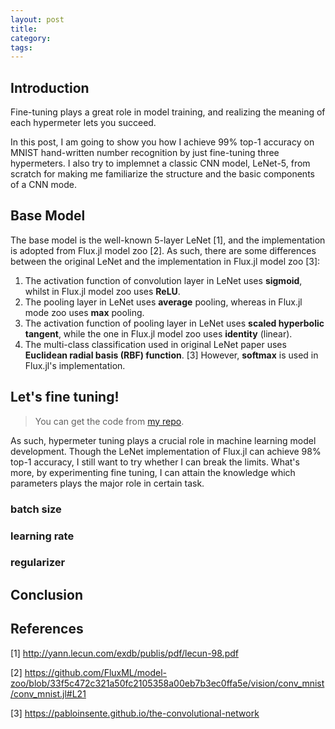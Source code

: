 ```yaml
---
layout: post
title:
category:
tags:
---
```


## Introduction
Fine-tuning plays a great role in model training, and realizing
the meaning of each hypermeter lets you succeed.

In this post, I am going to show you how I achieve 99% top-1
accuracy on MNIST hand-written number recognition by just 
fine-tuning three hypermeters. I also try
to implemnet a classic CNN model, LeNet-5, from scratch for
making me familiarize the structure and the basic
components of a CNN mode.

## Base Model
The base model is the well-known 5-layer LeNet [1], and the
implementation is adopted from Flux.jl model zoo [2]. As such, 
there are some differences between the original LeNet and 
the implementation in Flux.jl model zoo [3]:
1. The activation function of convolution layer in LeNet uses
**sigmoid**, whilst in Flux.jl model zoo uses **ReLU**.
2. The pooling layer in LeNet uses **average** pooling, whereas
in Flux.jl mode zoo uses **max** pooling.
3. The activation function of pooling layer in LeNet uses
**scaled hyperbolic tangent**, while the one in Flux.jl model zoo uses
**identity** (linear).
4. The multi-class classification used in original LeNet paper
uses **Euclidean radial basis (RBF) function**. [3] However, 
**softmax** is used in Flux.jl's implementation.

## Let's fine tuning!
> You can get the code from [my repo](https://github.com/Cuda-Chen/flux-lenet).
>

As such, hypermeter tuning plays a crucial role in machine learning
model development. Though the LeNet implementation of Flux.jl can achieve
98% top-1 accuracy, I still want to try whether I can break the limits.
What's more, by experimenting fine tuning, I can attain the knowledge
which parameters plays the major role in certain task.
### batch size
### learning rate
### regularizer

## Conclusion

## References
[1] http://yann.lecun.com/exdb/publis/pdf/lecun-98.pdf

[2] https://github.com/FluxML/model-zoo/blob/33f5c472c321a50fc2105358a00eb7b3ec0ffa5e/vision/conv_mnist/conv_mnist.jl#L21

[3] https://pabloinsente.github.io/the-convolutional-network
